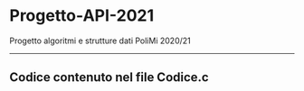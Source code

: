 # Progetto-API-2021
Progetto algoritmi e strutture dati PoliMi 2020/21

--------------------------------------------------------------------------------------
Codice contenuto nel file Codice.c
--------------------------------------------------------------------------------------
